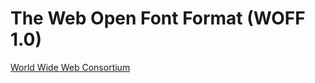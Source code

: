 # The Web Open Font Format (WOFF 1.0)

[World Wide Web Consortium](https://www.w3.org/TR/2012/REC-WOFF-20121213/)
